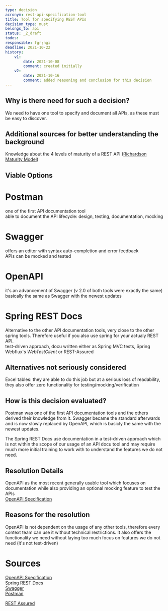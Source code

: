 ```yaml
---
type: decision
acronym: rest-api-specification-tool
title: Tool for specifying REST APIs
decision_type: must
belongs_to: api
status: _2_draft
todos:
responsible: fgr;ngi
deadline: 2021-10-22
history:
    v1:
        date: 2021-10-08
        comment: created initially
    v2:
        date: 2021-10-16
        comment: added reasoning and conclusion for this decision
---
```


## Why is there need for such a decision?

We need to have one tool to specify and document all APIs, as these must be easy to discover. 

## Additional sources for better understanding the background

Knowledge about the 4 levels of maturity of a REST API ([Richardson Maturity Model](https://developers.redhat.com/blog/2017/09/13/know-how-restful-your-api-is-an-overview-of-the-richardson-maturity-model))

## Viable Options

# Postman
one of the first API documentation tool  
able to document the API lifecycle: design, testing, documentation, mocking

# Swagger
offers an editor with syntax auto-completion and error feedback  
APIs can be mocked and tested

# OpenAPI
it's an advancement of Swagger (v 2.0 of both tools were exactly the same)  
basically the same as Swagger with the newest updates

# Spring REST Docs
Alternative to the other API documentation tools, very close to the other spring tools. Therefore useful if you also use spring for your actualy REST API.  
test-driven approach, docu written either as Spring MVC tests, Spring Webflux's _WebTestClient_ or REST-Assured

## Alternatives not seriously considered

Excel tables: they are able to do this job but at a serious loss of readability, they also offer zero functionality for testing/mocking/verification

## How is this decision evaluated?

Postman was one of the first API documentation tools and the others derived their knowledge from it. Swagger became the standard afterwards and is now slowly replaced by OpenAPI, which is basicly the same with the newest updates.  

The Spring REST Docs use documentation in a test-driven approach which is not within the scope of our usage of an API docu tool and may require much more initial training to work with to understand the features we do not need.
 
## Resolution Details

OpenAPI as the most recent generally usable tool which focuses on documentation while also providing an optional mocking feature to test the APIs  
[OpenAPI Specification](https://github.com/OAI/OpenAPI-Specification)

## Reasons for the resolution

OpenAPI is not dependent on the usage of any other tools, therefore every context team can use it without technical restrictions. It also offers the functionality we need without laying too much focus on features we do not need (it's not test-driven)

# Sources

[OpenAPI Specification](https://github.com/OAI/OpenAPI-Specification)  
[Spring REST Docs](https://spring.io/projects/spring-restdocs#overview)  
[Swagger](https://swagger.io/tools/swaggerhub/features/)  
[Postman](https://www.postman.com/)  
  
[REST Assured](https://www.guru99.com/rest-assured.html)

